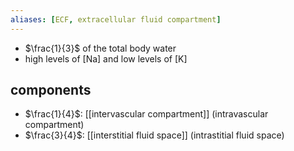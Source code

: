 ```yaml
---
aliases: [ECF, extracellular fluid compartment]
---
```

- $\frac{1}{3}$ of the total body water
- high levels of [Na] and low levels of [K]

## components
- $\frac{1}{4}$: [[intervascular compartment]] (intravascular compartment)
- $\frac{3}{4}$: [[interstitial fluid space]] (intrastitial fluid space)